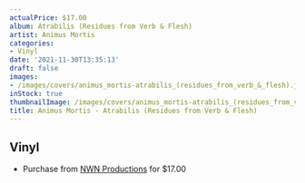```yaml
---
actualPrice: $17.00
album: Atrabilis (Residues from Verb & Flesh)
artist: Animus Mortis
categories:
- Vinyl
date: '2021-11-30T13:35:13'
draft: false
images:
- /images/covers/animus_mortis-atrabilis_(residues_from_verb_&_flesh).jpg
inStock: true
thumbnailImage: /images/covers/animus_mortis-atrabilis_(residues_from_verb_&_flesh)-thumb.jpg
title: Animus Mortis - Atrabilis (Residues from Verb & Flesh)
---
```


## Vinyl
* Purchase from [NWN Productions](http://shop.nwnprod.com/index.php?route=product/product&path=75&product_id=10784&sort=pd.name&order=ASC) for $17.00
